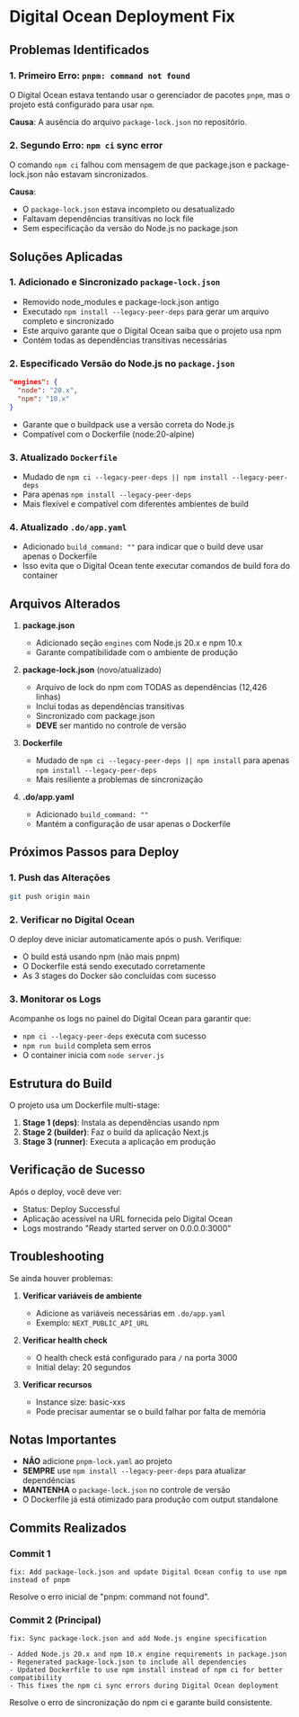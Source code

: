 # Digital Ocean Deployment Fix

## Problemas Identificados

### 1. Primeiro Erro: `pnpm: command not found`
O Digital Ocean estava tentando usar o gerenciador de pacotes `pnpm`, mas o projeto está configurado para usar `npm`.

**Causa**: A ausência do arquivo `package-lock.json` no repositório.

### 2. Segundo Erro: `npm ci` sync error
O comando `npm ci` falhou com mensagem de que package.json e package-lock.json não estavam sincronizados.

**Causa**: 
- O `package-lock.json` estava incompleto ou desatualizado
- Faltavam dependências transitivas no lock file
- Sem especificação da versão do Node.js no package.json

## Soluções Aplicadas

### 1. Adicionado e Sincronizado `package-lock.json`
- Removido node_modules e package-lock.json antigo
- Executado `npm install --legacy-peer-deps` para gerar um arquivo completo e sincronizado
- Este arquivo garante que o Digital Ocean saiba que o projeto usa npm
- Contém todas as dependências transitivas necessárias

### 2. Especificado Versão do Node.js no `package.json`
```json
"engines": {
  "node": "20.x",
  "npm": "10.x"
}
```
- Garante que o buildpack use a versão correta do Node.js
- Compatível com o Dockerfile (node:20-alpine)

### 3. Atualizado `Dockerfile`
- Mudado de `npm ci --legacy-peer-deps || npm install --legacy-peer-deps` 
- Para apenas `npm install --legacy-peer-deps`
- Mais flexível e compatível com diferentes ambientes de build

### 4. Atualizado `.do/app.yaml`
- Adicionado `build_command: ""` para indicar que o build deve usar apenas o Dockerfile
- Isso evita que o Digital Ocean tente executar comandos de build fora do container

## Arquivos Alterados

1. **package.json**
   - Adicionado seção `engines` com Node.js 20.x e npm 10.x
   - Garante compatibilidade com o ambiente de produção

2. **package-lock.json** (novo/atualizado)
   - Arquivo de lock do npm com TODAS as dependências (12,426 linhas)
   - Inclui todas as dependências transitivas
   - Sincronizado com package.json
   - **DEVE** ser mantido no controle de versão

3. **Dockerfile**
   - Mudado de `npm ci --legacy-peer-deps || npm install` para apenas `npm install --legacy-peer-deps`
   - Mais resiliente a problemas de sincronização

4. **.do/app.yaml**
   - Adicionado `build_command: ""`
   - Mantém a configuração de usar apenas o Dockerfile

## Próximos Passos para Deploy

### 1. Push das Alterações
```bash
git push origin main
```

### 2. Verificar no Digital Ocean
O deploy deve iniciar automaticamente após o push. Verifique:
- O build está usando npm (não mais pnpm)
- O Dockerfile está sendo executado corretamente
- As 3 stages do Docker são concluídas com sucesso

### 3. Monitorar os Logs
Acompanhe os logs no painel do Digital Ocean para garantir que:
- `npm ci --legacy-peer-deps` executa com sucesso
- `npm run build` completa sem erros
- O container inicia com `node server.js`

## Estrutura do Build

O projeto usa um Dockerfile multi-stage:

1. **Stage 1 (deps)**: Instala as dependências usando npm
2. **Stage 2 (builder)**: Faz o build da aplicação Next.js
3. **Stage 3 (runner)**: Executa a aplicação em produção

## Verificação de Sucesso

Após o deploy, você deve ver:
- Status: Deploy Successful
- Aplicação acessível na URL fornecida pelo Digital Ocean
- Logs mostrando "Ready started server on 0.0.0.0:3000"

## Troubleshooting

Se ainda houver problemas:

1. **Verificar variáveis de ambiente**
   - Adicione as variáveis necessárias em `.do/app.yaml`
   - Exemplo: `NEXT_PUBLIC_API_URL`

2. **Verificar health check**
   - O health check está configurado para `/` na porta 3000
   - Initial delay: 20 segundos

3. **Verificar recursos**
   - Instance size: basic-xxs
   - Pode precisar aumentar se o build falhar por falta de memória

## Notas Importantes

- **NÃO** adicione `pnpm-lock.yaml` ao projeto
- **SEMPRE** use `npm install --legacy-peer-deps` para atualizar dependências
- **MANTENHA** o `package-lock.json` no controle de versão
- O Dockerfile já está otimizado para produção com output standalone

## Commits Realizados

### Commit 1
```
fix: Add package-lock.json and update Digital Ocean config to use npm instead of pnpm
```
Resolve o erro inicial de "pnpm: command not found".

### Commit 2 (Principal)
```
fix: Sync package-lock.json and add Node.js engine specification

- Added Node.js 20.x and npm 10.x engine requirements in package.json
- Regenerated package-lock.json to include all dependencies
- Updated Dockerfile to use npm install instead of npm ci for better compatibility
- This fixes the npm ci sync errors during Digital Ocean deployment
```
Resolve o erro de sincronização do npm ci e garante build consistente.
